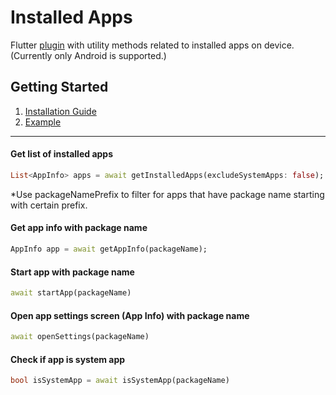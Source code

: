 # Installed Apps

Flutter <a href="https://pub.dev/packages/installed_apps" target="_blank">plugin</a> with utility methods related to installed apps on device.
(Currently only Android is supported.)

## Getting Started
1. <a href="https://pub.dev/packages/installed_apps/install" target="_blank">Installation Guide</a>
2. <a href="https://pub.dev/packages/installed_apps/example" target="_blank">Example</a>
<hr/>

#### Get list of installed apps 
```dart
List<AppInfo> apps = await getInstalledApps(excludeSystemApps: false);
```
*Use packageNamePrefix to filter for apps that have package name starting with certain prefix.

#### Get app info with package name 
```dart
AppInfo app = await getAppInfo(packageName);
```

#### Start app with package name
```dart
await startApp(packageName)
```
#### Open app settings screen (App Info) with package name
```dart
await openSettings(packageName)
```
#### Check if app is system app
```dart
bool isSystemApp = await isSystemApp(packageName)
```

